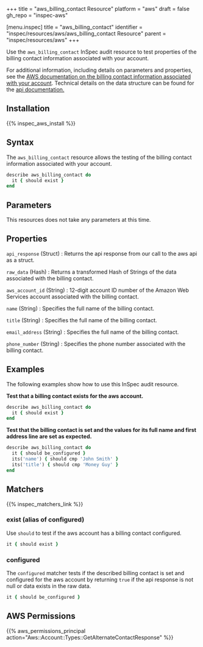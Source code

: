 +++
title = "aws_billing_contact Resource"
platform = "aws"
draft = false
gh_repo = "inspec-aws"

[menu.inspec]
title = "aws_billing_contact"
identifier = "inspec/resources/aws/aws_billing_contact Resource"
parent = "inspec/resources/aws"
+++

Use the `aws_billing_contact` InSpec audit resource to test properties of the billing contact information associated with your account.

For additional information, including details on parameters and properties, see the [AWS documentation on the billing contact information associated with your account](https://docs.aws.amazon.com/accounts/latest/reference/manage-acct-update-contact-billing.html). Technical details on the data structure can be found for the [api documentation.](https://docs.aws.amazon.com/sdk-for-ruby/v3/api/Aws/Account/Client.html#get_contact_information-instance_method)

## Installation

{{% inspec_aws_install %}}

## Syntax

The `aws_billing_contact` resource allows the testing of the billing contact information associated with your account.

```ruby
describe aws_billing_contact do
  it { should exist }
end
```

## Parameters

This resources does not take any parameters at this time.

## Properties


`api_response` (Struct) 
: Returns the api response from our call to the aws api as a struct.

`raw_data` (Hash)
: Returns a transformed Hash of Strings of the data associated with the billing contact.

`aws_account_id` (String)
: 12-digit account ID number of the Amazon Web Services account associated with the billing contact.

`name` (String)
: Specifies the full name of the billing contact.

`title` (String)
: Specifies the full name of the billing contact.

`email_address` (String)
: Specifies the full name of the billing contact.

`phone_number` (String)
: Specifies the phone number associated with the billing contact.

## Examples

The following examples show how to use this InSpec audit resource.

**Test that a billing contact exists for the aws account.**

```ruby
describe aws_billing_contact do
  it { should exist }
end
```

**Test that the billing contact is set and the values for its full name and first address line are set as expected.**

```ruby
describe aws_billing_contact do
  it { should be_configured }
  its('name') { should cmp 'John Smith' }
  its('title') { should cmp 'Money Guy' }
end
```

## Matchers

{{% inspec_matchers_link %}}

### exist (alias of configured)

Use `should` to test if the aws account has a billing contact configured.

```ruby
it { should exist }
```

### configured

The `configured` matcher tests if the described billing contact is set and configured for the aws account by returning `true` if the api response is not null or data exists in the raw data.

```ruby
it { should be_configured }
```

## AWS Permissions

{{% aws_permissions_principal action="Aws::Account::Types::GetAlternateContactResponse" %}}

